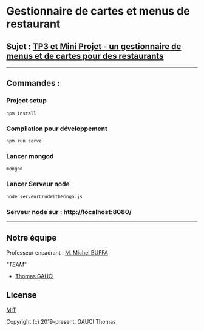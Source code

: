# Gestionnaire de cartes et menus de restaurant


## Sujet : [TP3 et Mini Projet - un gestionnaire de menus et de cartes pour des restaurants](http://miageprojet2.unice.fr/Intranet_de_Michel_Buffa/Technologies_Web_M1_Miage_2019-2020)
---
## Commandes :

### Project setup
```
npm install
```

### Compilation pour développement
```
npm run serve
```

### Lancer mongod
```
mongod
```

### Lancer Serveur node
```
node serveurCrudWithMongo.js
```

### Serveur node sur : http://localhost:8080/
---
## Notre équipe

Professeur encadrant : [M. Michel BUFFA](https://github.com/micbuffa)

*"TEAM"*

- [Thomas GAUCI](https://github.com/ThomasGauci)

## License

[MIT](http://opensource.org/licenses/MIT)

Copyright (c) 2019-present, GAUCI Thomas